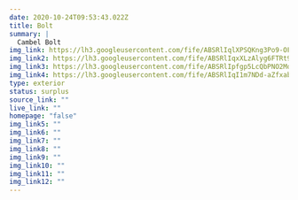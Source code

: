 ```yaml
---
date: 2020-10-24T09:53:43.022Z
title: Bolt
summary: |
  Cambel Bolt
img_link: https://lh3.googleusercontent.com/fife/ABSRlIqlXPSQKng3Po9-OFCBX_DL92CQ6iQM6F7ZCGhJr8BnXTIEiUJPUoxrpDAWtu0R-cSS12ETjuDl92fiWP8EdO9O-FLPNuptBMeEa-44wIFoGdhIVU7Jy0estdTLZcHBmwa-9c19EhzkOCrqN9vLq9W8kAsGgCVM_1gdDveyPRwUnZy61svYPwKr0DtsaTq1PVu-rsJHX0X2afv7KMXsq6nNi-Xv5bwERg7q__Y8Iw7B4TRcZpGiAh-QMP_bu37hozfSTGWlZesPMHYNMxhuliBc91W5P_nTqMMpkvMUdRFpJz_nPTJjcqstV9jOzO2fQWmuCmuoAwcOqBEeg-mvbrjAz9g0YefDS8_dirOaL7NFO4w_BsXmXVSNdNRdrnw3mQpdB51YpclaDcPA6LnEzQ3eHVZxSI-CHu86BxCK397cP_slnH7UXNQ6KzDCHyeJV8r2NNceZIM5J10KJqZ3t_4Mtk1LlF4H_lRHlYtaSV4I6BeXDctbq4a-ovFkAl2zSDm5baWh_ArcCepbt0izGTrT7MY8yPZ5bZjd4MFpf4Pyh5FKPu2z-ZflLtkg0xkOdt29z_B48u9V24hGrRuukX-XUDR0rJ0Mg-OGlzrVZ835yb4YLcHc3uSL9P1fUpjoH6czoEXdHkQxG1DWBxRm5Chptb7mykqobubpkfvL9FRY1bL4I9TMlrbOrSnIj08zZhU04ac4DtKa0-p8PIXIju6u23_aqR3Bpg=w851-h666-ft
img_link2: https://lh3.googleusercontent.com/fife/ABSRlIqxXLzAlyg6FTRt92BaR2m1kPB1R8Zi3rV6d_8CPal_ZoPjJVrvw_o64E1uiGqk5j-41DyslvwSJZtL35l0n9UQzBBFqeHnQAAnoFJ23YqUE3NDDWUqE-4ejMroVQmU34o8QeoCMbFitiYvQ0Ie-IK-SZNYMym05z1Oz1Kes9uaolUuHBX5trId96tN_EdqJL2cXXE2r9loX4jV1bVHKyn7IPnzlS2uHVYxq2xVIy0YEUuZ9ZPBIsO3CeOEojc100a-QHwY9h9k-CDzHdiZUl_zksgSphNLA4gAIeFTjcgzV_6-GNGV_Kzfhkp-SFSf0gjO3EUA1n1QPBFHnRWyTo-gCyfUDZLWrg3WTtJnze0S03jDff3bwIxxf3vPLQDM6JXZNaAUqs0hQAtn9vVu-OvaFvlug0WlJqwHqCaDxFb23oJ3YgZekF4GQca8-HFblqIuN_1SecLihEuOaVuPUVMnYPDVKycmMHbBgk5jPbazLvI7WC8VzcaWB69W8D56RD3qh_qo6s0vVCpNEgE2-RbAPJxcyGXDVs3hr7CbWvxLtp02rzP07I7qb6me9rq26RlGC6EqarTSyTiqBg3XygWCT6-IEzzsJWiLYTS4rT_eCb3ndqWiebkQEZ2pF2Rt7s0xrpVv9R69fQ9Ujo65rPCa1PSuoxpa_T-LCOpJyQxeJjQRGUeKtEPgb9DXZX8fRKOMCK8UXFFA2U3vdKpgOTsNtwtZCAOs7w=w851-h666-ft
img_link3: https://lh3.googleusercontent.com/fife/ABSRlIpfgp5LcQbPNO2Mq2o-9iOpvtU99tAusDAX0qEN_2IwFIVUbvQN4h_78PbfW5KzR74lXIqRLTT_tYRBFwNvc2KXxQvorAp9MKAKwvpZGDLBT0JKNrZN2-4TML5l_TwmE3VgzbmKnGBeG-xG55VugFoYeCSjUsWYoWWCSGoMrg9VIltW5EBUI2nEKutL6E4R_69rlUHRTamguXYicA1xFf48eqcYJ2WNE14rl9MF06q6E7DW0izP-EHOer-zWrTklZoEExdpWRRWoOy-1c1K9TxnSaT-srgvSKDU3U4x24kqZbncNS2ssCpL-BKs9XJwGs1RuKehSlNxp0XxP5otngimrG9zyn-oqCiIfh7Wn1agjZe48wlrD4FKlbBrQYO2w0Y-hvgEmDtTzEYJ62GYL_mz2vdk95W_oynWGKH5IItg-v3i33i1Tc7cmls72xTB6Jb7PqfRLjb-wiMvcvzj2csK7J63OgdNn7UsSZeUf0nIbfW-3ft21_w9_w45kZzrX-pF5P7FuoBCvhEkTbe2GyAmVxhY-9EsxaQI-73_FZcNYfn_64St4_xuzN53pbmAutOikPOc0Ppd2XCfi6Zm_IKsZH5vJThhtuEa9f1hdKqDt5dPd5XxUHTedpKBbS8ZzZhqJk0IZRupgARGPYROZUS1qA9csCDrpbMl8Xpfyidq4O0EPeqP6pDRSqjjQvFqrsebi34Ndq2Y9b0nCD1POH1x-W0ydTVj5g=w851-h666-ft
img_link4: https://lh3.googleusercontent.com/fife/ABSRlIqI1m7NDd-aZfxabqAb8q3wJV0L3nu8MHXdNKc4An8-NGcvGJv1bcuPs-UdoA-5Oh0lbWUkfCwIghmZhgI0ZYDaUS9p5T7zLyLtEdxf3eeJ-Ar3seDyWm7eHwSll3KajS6r4DgyhD_tHebolaibrRz_b0nZfc5jN8qGbl4OaFemzDZdZw1fT4VnseZu8a89aVR8yHCr21ZqSaYM-8PimrE2Pkpi7Lv5-KCn2O9GskQ2hrSFPh1qgNgmbh0TpM8Te_EUpezi5XO0NGxJVNCurN4T_RPUgd9Wqy3GwH48MlvzpIURVdPvNJm2rfqxn8tI6uJ5r4k0WDl775kKU69oUujYaDcYlgdQi3VeONzT6aQAdeHQYe2w_lc-UDz1JLD4ytLTv1_-JsZVQKs4l81E9pHfZ-M6I-BmsHQ8bO8pzNxzFjhww67Lj-tZYVzCxEDGhfeua2oLf9kFhnVQr2M09Ofr3UvkYnR7nZhpoDjP4bsbTHiVrGIIBfRbCOUmkGVsmL-FoVbIzCZoW6FP-6cLY8GW3zyq2TRoqOui6PEElJnbSl5jZg_P0g9bMQehIXS1aWSkRioXaMIt44NvUiOTQ0vVTMS8zEdskwDPc5PUJNdHiiA9DB4v9NA6z_rWAB-XE-zyj1QFF9r3L9_suWGsKXYeFZymtaB6AL8FVNJ91EQCUyL1vojR9CAYX3-bNyBZbVCKJnFduwnkS2gQSLhednv_fGND2bPfbg=w851-h666-ft
type: exterior
status: surplus
source_link: ""
live_link: ""
homepage: "false"
img_link5: ""
img_link6: ""
img_link7: ""
img_link8: ""
img_link9: ""
img_link10: ""
img_link11: ""
img_link12: ""
---
```


